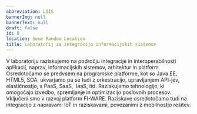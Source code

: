 ```yaml
---
abbreviation: LIIS
bannerImg: null
bannerText: null
draft: false
id: 8
location: Some Random Location
title: Laboratorij za integracijo informacijskih sistemov
---
```


V laboratoriju raziskujemo na področju integracije in interoperabilnosti aplikacij, naprav, informacijskih sistemov, arhitektur in platform. Osredotočamo se predvsem na programske platforme, kot so Java EE, HTML5, SOA, ukvarjamo pa se tudi z orkestracijo, upravljanjem API-jev, elastičnostjo, s PaaS, SaaS,  IaaS, itd. Raziskujemo tehnologije, ki omogočajo izvedbo, spremljanje in optimizacijo poslovnih procesov. Vključeni smo v razvoj platform FI-WARE. Raziskave osredotočamo tudi na integracijo z napravami IoT in raziskavami, povezanimi z mobilnostjo rešitev.